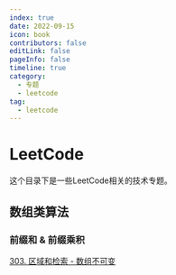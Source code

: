 ```yaml
---
index: true
date: 2022-09-15
icon: book
contributors: false
editLink: false
pageInfo: false
timeline: true
category:
  - 专题
  - leetcode
tag:
  - leetcode
---
```


# LeetCode

这个目录下是一些LeetCode相关的技术专题。

## 数组类算法

### 前缀和 & 前缀乘积

[303. 区域和检索 - 数组不可变](303.%20区域和检索%20-%20数组不可变.md)


<!-- @include: ../../scaffolds/post_footer.md -->
